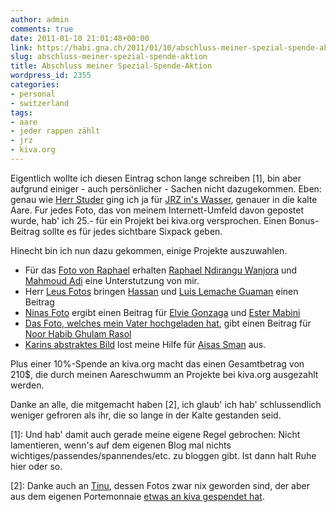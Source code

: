 ```yaml
---
author: admin
comments: true
date: 2011-01-10 21:01:48+00:00
link: https://habi.gna.ch/2011/01/10/abschluss-meiner-spezial-spende-aktion/
slug: abschluss-meiner-spezial-spende-aktion
title: Abschluss meiner Spezial-Spende-Aktion
wordpress_id: 2355
categories:
- personal
- switzerland
tags:
- aare
- jeder rappen zählt
- jrz
- kiva.org
---
```


Eigentlich wollte ich diesen Eintrag schon lange schreiben [1], bin aber aufgrund einiger - auch persönlicher - Sachen nicht dazugekommen. Eben: genau wie [Herr Studer](https://hymnos.existenz.ch/2011/01/08/ein-letztes-mal-in-der-aare/) ging ich ja für [JRZ in's Wasser](https://habi.gna.ch/2010/12/13/jeder-rappen-zhlt-habi-spendet-auch-with-a-twist/), genauer in die kalte Aare. Fur jedes Foto, das von meinem Internett-Umfeld davon gepostet wurde, hab' ich 25.- für ein Projekt bei kiva.org versprochen. Einen Bonus-Beitrag sollte es für jedes sichtbare Sixpack geben.

Hinecht bin ich nun dazu gekommen, einige Projekte auszuwahlen. 

* Für das [Foto von Raphael](https://www.flickr.com/photos/raphael_moser/5270407439/) erhalten [Raphael Ndirangu Wanjora](http://www.kiva.org/lend/260416) und [Mahmoud Adi](http://www.kiva.org/lend/263796) eine Unterstutzung von mir.
* Herr [Leus Fotos](https://www.flickr.com/photos/leumund/people/habi/) bringen [Hassan](http://www.kiva.org/lend/261625) und [Luis Lemache Guaman](http://www.kiva.org/lend/262310) einen Beitrag
* [Ninas Foto](https://www.flickr.com/photos/ninahostettler/5271385089/in/set-72157625499476189/) ergibt einen Beitrag für [Elvie Gonzaga](http://www.kiva.org/lend/263889) und [Ester Mabini](http://www.kiva.org/lend/263894)
* [Das Foto, welches mein Vater hochgeladen hat](http://cl.ly/3glh), gibt einen Beitrag für [Noor Habib Ghulam Rasol](http://www.kiva.org/lend/263896)
* [Karins abstraktes Bild](http://twitpic.com/3i67yp) lost meine Hilfe für [Aisas Sman](http://www.kiva.org/lend/263899) aus.

Plus einer 10%-Spende an kiva.org macht das einen Gesamtbetrag von 210$, die durch meinen Aareschwumm an Projekte bei kiva.org ausgezahlt werden.

Danke an alle, die mitgemacht haben [2], ich glaub' ich hab' schlussendlich weniger gefroren als ihr, die so lange in der Kalte gestanden seid.

[1]: Und hab' damit auch gerade meine eigene Regel gebrochen: Nicht lamentieren, wenn's auf dem eigenen Blog mal nichts wichtiges/passendes/spannendes/etc. zu bloggen gibt. Ist dann halt Ruhe hier oder so.




[2]: Danke auch an [Tinu](http://tinus-welt.blogspot.com/), dessen Fotos zwar nix geworden sind, der aber aus dem eigenen Portemonnaie [etwas an kiva gespendet hat](https://habi.gna.ch/2010/12/18/stand-meiner-spezial-spende-aktion/#comment-14279).




